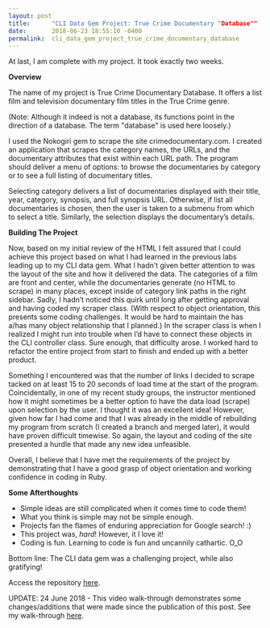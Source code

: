 ```yaml
---
layout: post
title:      "CLI Data Gem Project: True Crime Documentary "Database""
date:       2018-06-23 18:55:10 -0400
permalink:  cli_data_gem_project_true_crime_documentary_database
---
```



At last, I am complete with my project.  It took exactly two weeks.

**Overview**

The name of my project is True Crime Documentary Database. It offers a list film and television documentary film titles in the True Crime genre. 

(Note: Although it indeed is not a database, its functions point in the direction of a database. The term "database" is used here loosely.)  

I used the Nokogiri gem to scrape the site crimedocumentary.com.  I created an application that scrapes the category names, the URLs, and the documentary attributes that exist within each URL path.  The program should deliver a menu of options: to browse the documentaries by category or to see a full listing of documentary titles.  

Selecting category delivers a list of documentaries displayed with their title, year, category, synopsis, and full synopsis URL.  Otherwise, if list all documentaries is chosen, then the user is taken to a submenu from which to select a title.  Similarly, the selection displays the documentary’s details.

**Building The Project**

Now, based on my initial review of the HTML I felt assured that I could achieve this project based on what I had learned in the previous labs leading up to my CLI data gem.  What I hadn’t given better attention to was the layout of the site and how it delivered the data.  The categories of a film are front and center, while the documentaries generate (no HTML to scrape) in many places, except inside of category link paths in the right sidebar.  Sadly, I hadn’t noticed this quirk until long after getting approval and having coded my scraper class. (With respect to object orientation, this presents some coding challenges. It would be hard to maintain the has a/has  many object relationship that I planned.)  In the scraper class is when I realized I might run into trouble when I’d have to connect these objects in the CLI controller class.  Sure enough, that difficulty arose. I worked hard to refactor the entire project from start to finish and ended up with a better product.

Something I encountered was that the number of links I decided to scrape tacked on at least 15 to 20 seconds of load time at the start of the program. Coincidentally, in one of my recent study groups, the instructor mentioned how it might sometimes be a better option to have the data load (scrape) upon selection by the user. I thought it was an excellent idea!  However, given how far I had come and that I was already in the middle of rebuilding my program from scratch (I created a branch and merged later), it would have proven difficult timewise.  So again, the layout and coding of the site presented a hurdle that made any new idea unfeasible.


Overall, I believe that I have met the requirements of the project by demonstrating that I have a good grasp of object orientation and working confidence in coding in Ruby.  

**Some Afterthoughts**

* Simple ideas are still complicated when it comes time to code them!
* What you think is simple may not be simple enough.
* Projects fan the flames of enduring appreciation for Google search! :)
* This project was, *hard*! However, it I love it! 
* Coding is fun. Learning to code is fun and uncannily cathartic. O_O

Bottom line: The CLI data gem was a challenging project, while also gratifying!

Access the repository [here](https://github.com/iamdavidmichaelmoore/true-crime-documentaries).

UPDATE:  24 June 2018 - This video walk-through demonstrates some changes/additions that were made since the publication of this post.  See my walk-through [here](https://youtu.be/1EGOcOhAYpM).




